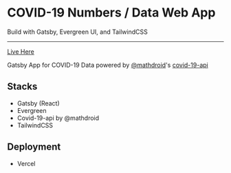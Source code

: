 # COVID-19 Numbers / Data Web App
Build with Gatsby, Evergreen UI, and TailwindCSS
___
[Live Here](http://covid-19-data.now.sh/)

Gatsby App for COVID-19 Data
powered by [@mathdroid](https://github.com/mathdroid/covid-19-api)'s [covid-19-api](https://covid19.mathdro.id/)

## Stacks 
- Gatsby (React)
- Evergreen
- Covid-19-api by @mathdroid
- TailwindCSS

## Deployment 
- Vercel